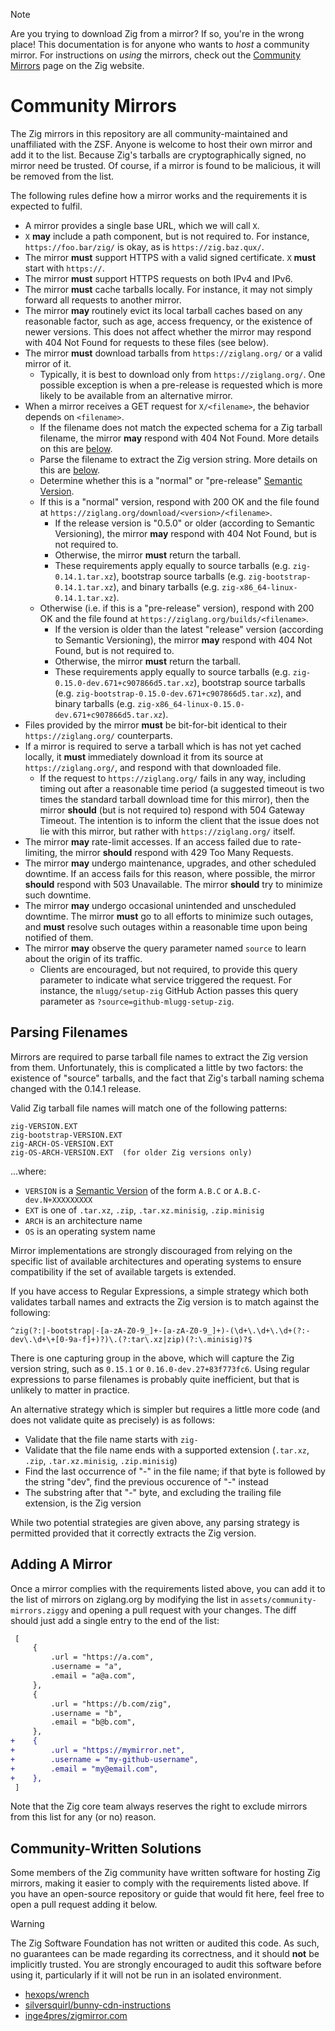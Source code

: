 > [!NOTE]
> Are you trying to download Zig from a mirror? If so, you're in the wrong place! This documentation is for anyone who wants to *host* a community mirror.
> For instructions on *using* the mirrors, check out the [Community Mirrors](https://ziglang.org/download/community-mirrors/) page on the Zig website.

# Community Mirrors

The Zig mirrors in this repository are all community-maintained and unaffiliated with the ZSF. Anyone is welcome to host their own mirror and add it to the
list. Because Zig's tarballs are cryptographically signed, no mirror need be trusted. Of course, if a mirror is found to be malicious, it will be removed from
the list.

The following rules define how a mirror works and the requirements it is expected to fulfil.

* A mirror provides a single base URL, which we will call `X`.
* `X` **may** include a path component, but is not required to. For instance, `https://foo.bar/zig/` is okay,
  as is `https://zig.baz.qux/`.
* The mirror **must** support HTTPS with a valid signed certificate. `X` **must** start with `https://`.
* The mirror **must** support HTTPS requests on both IPv4 and IPv6.
* The mirror **must** cache tarballs locally. For instance, it may not simply forward all requests to another mirror.
* The mirror **may** routinely evict its local tarball caches based on any reasonable factor, such as age, access frequency, or the existence of newer versions. This does not affect whether the mirror may respond with 404 Not Found for requests to these files (see below).
* The mirror **must** download tarballs from `https://ziglang.org/` or a valid mirror of it.
  * Typically, it is best to download only from `https://ziglang.org/`. One possible exception is when a pre-release is requested which is more likely to be available from an alternative mirror.
* When a mirror receives a GET request for `X/<filename>`, the behavior depends on `<filename>`.
  * If the filename does not match the expected schema for a Zig tarball filename, the mirror **may** respond with 404 Not Found. More details on this are [below](#parsing-filenames).
  * Parse the filename to extract the Zig version string. More details on this are [below](#parsing-filenames).
  * Determine whether this is a "normal" or "pre-release" [Semantic Version](https://semver.org/).
  * If this is a "normal" version, respond with 200 OK and the file found at `https://ziglang.org/download/<version>/<filename>`.
    * If the release version is "0.5.0" or older (according to Semantic Versioning), the mirror **may** respond with 404 Not Found, but is not required to.
    * Otherwise, the mirror **must** return the tarball.
    * These requirements apply equally to source tarballs (e.g. `zig-0.14.1.tar.xz`), bootstrap source tarballs (e.g. `zig-bootstrap-0.14.1.tar.xz`), and binary tarballs (e.g. `zig-x86_64-linux-0.14.1.tar.xz`).
  * Otherwise (i.e. if this is a "pre-release" version), respond with 200 OK and the file found at `https://ziglang.org/builds/<filename>`.
    * If the version is older than the latest "release" version (according to Semantic Versioning), the mirror **may** respond with 404 Not Found, but is not required to.
    * Otherwise, the mirror **must** return the tarball.
    * These requirements apply equally to source tarballs (e.g. `zig-0.15.0-dev.671+c907866d5.tar.xz`), bootstrap source tarballs (e.g. `zig-bootstrap-0.15.0-dev.671+c907866d5.tar.xz`), and binary tarballs (e.g. `zig-x86_64-linux-0.15.0-dev.671+c907866d5.tar.xz`).
* Files provided by the mirror **must** be bit-for-bit identical to their `https://ziglang.org/` counterparts.
* If a mirror is required to serve a tarball which is has not yet cached locally, it **must** immediately download it from its source at `https://ziglang.org/`, and respond with that downloaded file.
  * If the request to `https://ziglang.org/` fails in any way, including timing out after a reasonable time period (a suggested timeout is two times the standard tarball download time for this mirror), then the mirror **should** (but is not required to) respond with 504 Gateway Timeout. The intention is to inform the client that the issue does not lie with this mirror, but rather with `https://ziglang.org/` itself.
* The mirror **may** rate-limit accesses. If an access failed due to rate-limiting, the mirror **should** respond with 429 Too Many Requests.
* The mirror **may** undergo maintenance, upgrades, and other scheduled downtime. If an access fails for this reason, where possible, the mirror **should** respond with 503 Unavailable. The mirror **should** try to minimize such downtime.
* The mirror **may** undergo occasional unintended and unscheduled downtime. The mirror **must** go to all efforts to minimize such outages, and **must** resolve such outages within a reasonable time upon being notified of them.
* The mirror **may** observe the query parameter named `source` to learn about the origin of its traffic.
  * Clients are encouraged, but not required, to provide this query parameter to indicate what service triggered the request. For instance, the `mlugg/setup-zig` GitHub Action passes this query parameter as `?source=github-mlugg-setup-zig`.

## Parsing Filenames

Mirrors are required to parse tarball file names to extract the Zig version from them. Unfortunately,
this is complicated a little by two factors: the existence of "source" tarballs, and the fact that
Zig's tarball naming schema changed with the 0.14.1 release.

Valid Zig tarball file names will match one of the following patterns:
```
zig-VERSION.EXT
zig-bootstrap-VERSION.EXT
zig-ARCH-OS-VERSION.EXT
zig-OS-ARCH-VERSION.EXT  (for older Zig versions only)
```
...where:
* `VERSION` is a [Semantic Version](https://semver.org/) of the form `A.B.C` or `A.B.C-dev.N+XXXXXXXXX`
* `EXT` is one of `.tar.xz`, `.zip`, `.tar.xz.minisig`, `.zip.minisig`
* `ARCH` is an architecture name
* `OS` is an operating system name

Mirror implementations are strongly discouraged from relying on the specific list of available architectures
and operating systems to ensure compatibility if the set of available targets is extended.

If you have access to Regular Expressions, a simple strategy which both validates tarball names and
extracts the Zig version is to match against the following:
```
^zig(?:|-bootstrap|-[a-zA-Z0-9_]+-[a-zA-Z0-9_]+)-(\d+\.\d+\.\d+(?:-dev\.\d+\+[0-9a-f]+)?)\.(?:tar\.xz|zip)(?:\.minisig)?$
```
There is one capturing group in the above, which will capture the Zig version string, such as `0.15.1`
or `0.16.0-dev.27+83f773fc6`. Using regular expressions to parse filenames is probably quite inefficient,
but that is unlikely to matter in practice.

An alternative strategy which is simpler but requires a little more code (and does not validate quite as precisely) is as follows:
* Validate that the file name starts with `zig-`
* Validate that the file name ends with a supported extension (`.tar.xz`, `.zip`, `.tar.xz.minisig`, `.zip.minisig`)
* Find the last occurrence of "-" in the file name; if that byte is followed by the string "dev", find the previous occurence of "-" instead
* The substring after that "-" byte, and excluding the trailing file extension, is the Zig version

While two potential strategies are given above, any parsing strategy is permitted provided that it correctly extracts the Zig version.

## Adding A Mirror

Once a mirror complies with the requirements listed above, you can add it to the list of mirrors on ziglang.org by modifying the list in
`assets/community-mirrors.ziggy` and opening a pull request with your changes. The diff should just add a single entry to the end of the list:

```diff
 [
     {
         .url = "https://a.com",
         .username = "a",
         .email = "a@a.com",
     },
     {
         .url = "https://b.com/zig",
         .username = "b",
         .email = "b@b.com",
     },
+    {
+        .url = "https://mymirror.net",
+        .username = "my-github-username",
+        .email = "my@email.com",
+    },
 ]
```

Note that the Zig core team always reserves the right to exclude mirrors from this list for any (or no) reason.

## Community-Written Solutions

Some members of the Zig community have written software for hosting Zig mirrors, making it easier to comply with the requirements listed above. If you have an open-source repository or guide that would fit here, feel free to open a pull request adding it below.

> [!WARNING]
> The Zig Software Foundation has not written or audited this code. As such, no guarantees can be made regarding its correctness, and it should **not** be
> implicitly trusted. You are strongly encouraged to audit this software before using it, particularly if it will not be run in an isolated environment.

* [hexops/wrench](https://github.com/hexops/wrench?tab=readme-ov-file#run-your-own-ziglangorgdownload-mirror)
* [silversquirl/bunny-cdn-instructions](https://gist.github.com/silversquirl/5c8d734ce8e5712eff8126295847e99f)
* [inge4pres/zigmirror.com](https://github.com/inge4pres/zigmirror.com)
